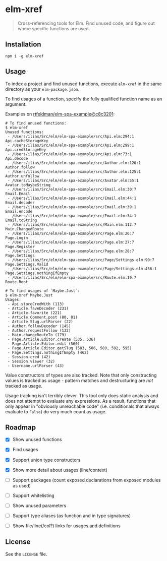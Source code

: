 # elm-xref

> Cross-referencing tools for Elm. Find unused code, and figure out where
> specific functions are used.

## Installation

```shell
npm i -g elm-xref
```

## Usage

To index a project and find unused functions, execute `elm-xref` in the same
directory as your `elm-package.json`.

To find usages of a function, specify the fully qualified function name as an
argument.

Examples on [rtfeldman/elm-spa-example@c8c3201](https://github.com/rtfeldman/elm-spa-example/tree/c8c3201ec0488f17c1245e1fd2293ba5bc0748d5):

```shell
# To find unused functions:
$ elm-xref
Unused functions:
 - /Users/ilias/Src/elm/elm-spa-example/src/Api.elm:294:1       Api.cacheStorageKey
 - /Users/ilias/Src/elm/elm-spa-example/src/Api.elm:299:1       Api.credStorageKey
 - /Users/ilias/Src/elm/elm-spa-example/src/Api.elm:73:1        Api.decode
 - /Users/ilias/Src/elm/elm-spa-example/src/Author.elm:120:1    Author.follow
 - /Users/ilias/Src/elm/elm-spa-example/src/Author.elm:125:1    Author.unfollow
 - /Users/ilias/Src/elm/elm-spa-example/src/Avatar.elm:55:1     Avatar.toMaybeString
 - /Users/ilias/Src/elm/elm-spa-example/src/Email.elm:30:7      Email.Email
 - /Users/ilias/Src/elm/elm-spa-example/src/Email.elm:44:1      Email.decoder
 - /Users/ilias/Src/elm/elm-spa-example/src/Email.elm:39:1      Email.encode
 - /Users/ilias/Src/elm/elm-spa-example/src/Email.elm:34:1      Email.toString
 - /Users/ilias/Src/elm/elm-spa-example/src/Main.elm:112:7      Main.ChangedRoute
 - /Users/ilias/Src/elm/elm-spa-example/src/Page.elm:26:7       Page.Login
 - /Users/ilias/Src/elm/elm-spa-example/src/Page.elm:27:7       Page.Register
 - /Users/ilias/Src/elm/elm-spa-example/src/Page.elm:28:7       Page.Settings
 - /Users/ilias/Src/elm/elm-spa-example/src/Page/Settings.elm:90:7      Page.Settings.Valid
 - /Users/ilias/Src/elm/elm-spa-example/src/Page/Settings.elm:456:1     Page.Settings.nothingIfEmpty
 - /Users/ilias/Src/elm/elm-spa-example/src/Route.elm:19:7      Route.Root

# To find usages of `Maybe.Just`:
$ elm-xref Maybe.Just
Usages:
 - Api.storeCredWith (113)
 - Article.faveDecoder (231)
 - Article.favorite (221)
 - Article.Comment.post (80, 81)
 - Article.Slug.urlParser (22)
 - Author.followDecoder (145)
 - Author.requestFollow (132)
 - Main.changeRouteTo (179)
 - Page.Article.Editor.create (535, 536)
 - Page.Article.Editor.edit (560)
 - Page.Article.Editor.getSlug (583, 586, 589, 592, 595)
 - Page.Settings.nothingIfEmpty (462)
 - Session.cred (42)
 - Session.viewer (32)
 - Username.urlParser (43)
```

Value constructors of types are also tracked. Note that only constructing values
is tracked as usage - pattern matches and destructuring are _not_ tracked as
usage.

Usage tracking isn't terribly clever. This tool only does static analysis and
does not attempt to evaluate any expressions. As a result, functions that only
appear in "obviously unreachable code" (i.e. conditionals that always evaluate
to `False`) do very much count as usage.

## Roadmap

- [x] Show unused functions
- [x] Find usages
- [x] Support union type constructors
- [x] Show more detail about usages (line/context)
- [ ] Support packages (count exposed declarations from exposed modules as used)
- [ ] Support whitelisting
- [ ] Show unused parameters
- [ ] Support type aliases (as function and in type signatures)
- [ ] Show file/line(/col?) links for usages and definitions


## License

See the `LICENSE` file.
